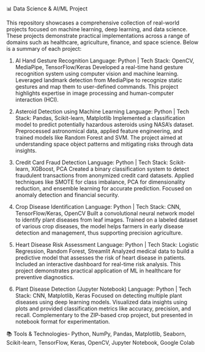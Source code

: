 📊 Data Science & AI/ML Project

This repository showcases a comprehensive collection of real-world projects focused on machine learning, deep learning, and data science. These projects demonstrate practical implementations across a range of domains such as healthcare, agriculture, finance, and space science. Below is a summary of each project:

1. AI Hand Gesture Recognition
Language: Python | Tech Stack: OpenCV, MediaPipe, TensorFlow/Keras
Developed a real-time hand gesture recognition system using computer vision and machine learning. Leveraged landmark detection from MediaPipe to recognize static gestures and map them to user-defined commands. This project highlights expertise in image processing and human-computer interaction (HCI).

2. Asteroid Detection using Machine Learning
Language: Python | Tech Stack: Pandas, Scikit-learn, Matplotlib
Implemented a classification model to predict potentially hazardous asteroids using NASA’s dataset. Preprocessed astronomical data, applied feature engineering, and trained models like Random Forest and SVM. The project aimed at understanding space object patterns and mitigating risks through data insights.

3. Credit Card Fraud Detection
Language: Python | Tech Stack: Scikit-learn, XGBoost, PCA
Created a binary classification system to detect fraudulent transactions from anonymized credit card datasets. Applied techniques like SMOTE for class imbalance, PCA for dimensionality reduction, and ensemble learning for accurate prediction. Focused on anomaly detection and financial security.

4. Crop Disease Identification
Language: Python | Tech Stack: CNN, TensorFlow/Keras, OpenCV
Built a convolutional neural network model to identify plant diseases from leaf images. Trained on a labeled dataset of various crop diseases, the model helps farmers in early disease detection and management, thus supporting precision agriculture.

5. Heart Disease Risk Assessment
Language: Python | Tech Stack: Logistic Regression, Random Forest, Streamlit
Analyzed medical data to build a predictive model that assesses the risk of heart disease in patients. Included an interactive dashboard for real-time risk analysis. This project demonstrates practical application of ML in healthcare for preventive diagnostics.

6. Plant Disease Detection (Jupyter Notebook)
Language: Python | Tech Stack: CNN, Matplotlib, Keras
Focused on detecting multiple plant diseases using deep learning models. Visualized data insights using plots and provided classification metrics like accuracy, precision, and recall. Complementary to the ZIP-based crop project, but presented in notebook format for experimentation.

📚 Tools & Technologies- Python, NumPy, Pandas, Matplotlib, Seaborn, Scikit-learn, TensorFlow, Keras, OpenCV, Jupyter Notebook, Google Colab
